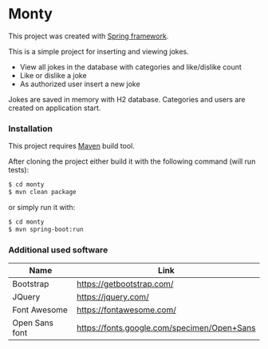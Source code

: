 # Monty

This project was created with [Spring framework](https://spring.io/).

This is a simple project for inserting and viewing jokes.

  - View all jokes in the database with categories and like/dislike count
  - Like or dislike a joke
  - As authorized user insert a new joke
  
Jokes are saved in memory with H2 database. Categories and users are created on application start.

### Installation

This project requires [Maven](https://maven.apache.org/) build tool.

After cloning the project either build it with the following command (will run tests):

```sh
$ cd monty
$ mvn clean package
```

or simply run it with:

```sh
$ cd monty
$ mvn spring-boot:run
```

### Additional used software

| Name | Link |
| ------ | ------ |
| Bootstrap | https://getbootstrap.com/ |
| JQuery | https://jquery.com/ |
| Font Awesome | https://fontawesome.com/ |
| Open Sans font | https://fonts.google.com/specimen/Open+Sans |